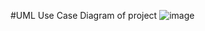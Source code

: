  #UML Use Case Diagram of project
 ![image](https://user-images.githubusercontent.com/99732114/178748949-91d516f6-5132-4b5e-8b05-3eb0ebe365e6.png)

